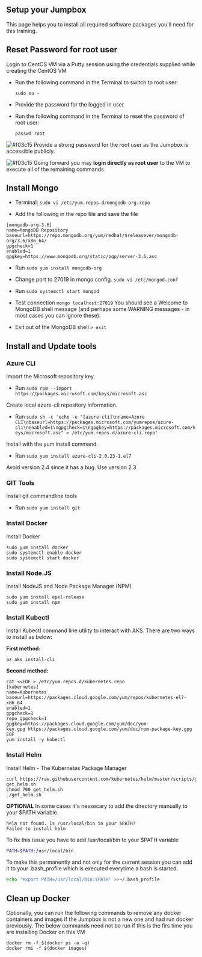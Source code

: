 ## Setup your Jumpbox

This page helps you to install all required software packages you'll need for this training.

## Reset Password for root user
Login to CentOS VM via a Putty session using the credentials supplied while creating the CentOS VM

* Run the following command in the Terminal to switch to root user:

  `sudo su -`

* Provide the password for the logged in user

* Run the following command in the Terminal to reset the password of root user:

  `passwd root`

![#f03c15](https://placehold.it/15/f03c15/000000?text=+) Provide a strong password for the root user as the Jumpbox is accessible publicly. 

![#f03c15](https://placehold.it/15/f03c15/000000?text=+) Going forward you may **login directly as root user** to the VM to execute all of the remaining commands

## Install Mongo

* Terminal: `sudo vi /etc/yum.repos.d/mongodb-org.repo`

* Add the following in the repo file and save the file

```
[mongodb-org-3.6]
name=MongoDB Repository
baseurl=https://repo.mongodb.org/yum/redhat/$releasever/mongodb-org/3.6/x86_64/
gpgcheck=1
enabled=1
gpgkey=https://www.mongodb.org/static/pgp/server-3.6.asc
```

* Run `sudo yum install mongodb-org` 

* Change port to 27019 in mongo config. `sudo vi /etc/mongod.conf`

* Run `sudo systemctl start mongod`

* Test connection `mongo localhost:27019` You should see a Welcome to MongoDB shell message (and perhaps some WARNING messages - in most cases you can ignore these). 

* Exit out of the MongoDB shell `> exit`


## Install and Update tools
### Azure CLI
Import the Microsoft repository key.
* Run `sudo rpm --import https://packages.microsoft.com/keys/microsoft.asc`

Create local azure-cli repository information.
* Run `sudo sh -c 'echo -e "[azure-cli]\nname=Azure CLI\nbaseurl=https://packages.microsoft.com/yumrepos/azure-cli\nenabled=1\ngpgcheck=1\ngpgkey=https://packages.microsoft.com/keys/microsoft.asc" > /etc/yum.repos.d/azure-cli.repo'`

Install with the yum install command.
* Run `sudo yum install azure-cli-2.0.23-1.el7` 

Avoid version 2.4 since it has a bug. Use version 2.3

### GIT Tools
Install git commandline tools
* Run `sudo yum install git` 

### Install Docker
Install Docker
```
sudo yum install docker
sudo systemctl enable docker
sudo systemctl start docker
```

### Install Node.JS

Install NodeJS and Node Package Manager (NPM)
```
sudo yum install epel-release
sudo yum install npm
```

### Install Kubectl

Install Kubectl command line utility to interact with AKS. There are two ways to install as below:

**First method:**
```
az aks install-cli
```

**Second method:**
```
cat <<EOF > /etc/yum.repos.d/kubernetes.repo
[kubernetes]
name=Kubernetes
baseurl=https://packages.cloud.google.com/yum/repos/kubernetes-el7-x86_64
enabled=1
gpgcheck=1
repo_gpgcheck=1
gpgkey=https://packages.cloud.google.com/yum/doc/yum-key.gpg https://packages.cloud.google.com/yum/doc/rpm-package-key.gpg
EOF
yum install -y kubectl 
```

### Install Helm

Install Helm - The Kubernetes Package Manager
```
curl https://raw.githubusercontent.com/kubernetes/helm/master/scripts/get > get_helm.sh 
chmod 700 get_helm.sh
./get_helm.sh 
```

**OPTIONAL** In some cases it's nessecary to add the directory manually to your $PATH variable.

```output
helm not found. Is /usr/local/bin in your $PATH?
Failed to install helm
```

To fix this issue you have to add /usr/local/bin to your $PATH variable

```bash
PATH=$PATH:/usr/local/bin
```

To make this permanently and not only for the current session you can add it to your .bash_profile which is executed everytime a bash is started.

```bash
echo 'export PATH=/usr/local/bin:$PATH' >>~/.bash_profile
```

## Clean up Docker

Optionally, you can run the following commands to remove any docker containers and images if the Jumpbox is not a new one and had run docker previously. The below commands need not be run if this is the firs time you are installing Docker on this VM
```
docker rm -f $(docker ps -a -q)
docker rmi -f $(docker images)
```
